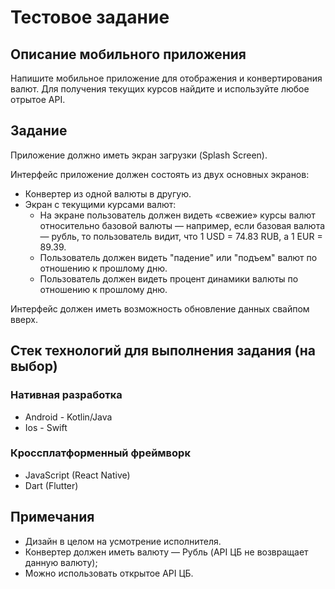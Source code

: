 # Тестовое задание

## Описание мобильного приложения
Напишите мобильное приложение для отображения и конвертирования валют. Для получения текущих курсов найдите и используйте любое отрытое API.

## Задание
Приложение должно иметь экран загрузки (Splash Screen).

Интерфейс приложение должен состоять из двух основных экранов:
* Конвертер из одной валюты в другую.
* Экран с текущими курсами валют:
  * На экране пользователь должен видеть «свежие» курсы валют относительно базовой валюты — 
  например, если базовая валюта — рубль, то пользователь видит, что 1 USD = 74.83 RUB, а 1 EUR = 89.39. 
  * Пользователь должен видеть "падение" или "подъем" валют по отношению к прошлому дню.
  * Пользователь должен видеть процент динамики валюты по отношению к прошлому дню.

Интерфейс должен иметь возможность обновление данных свайпом вверх.
  
## Стек технологий для выполнения задания (на выбор)
### Нативная разработка
* Android - Kotlin/Java
* Ios - Swift

### Кроссплатформенный фреймворк
* JavaScript (React Native)
* Dart (Flutter)

## Примечания
* Дизайн в целом на усмотрение исполнителя. 
* Конвертер должен иметь валюту — Рубль (API ЦБ не возвращает данную валюту);
* Можно использовать открытое API ЦБ.